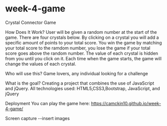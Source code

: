 # week-4-game
Crystal Connector Game 


How Does It Work? 
User will be given a random number at the start of the game. There are four crystals below. By clicking on a crystal you will add a specific amount of points to your total score. You win the game by matching your total score to the ramdom number, you lose the game if your total score goes above the random number. The value of each crystal is hidden from you until you click on it. Each time when the game starts, the game will change the values of each crystal.


Who will use this?
Game lovers, any individual looking for a challenge


What is the goal?
Creating a project that combines the use of JavaScript and jQuery.
All technologies used: HTML5,CSS3,Bootstrap, JavaScript, and jQuery


Deployment 
You can play the game here: https://camckin10.github.io/week-4-game/


Screen capture 
--insert images

